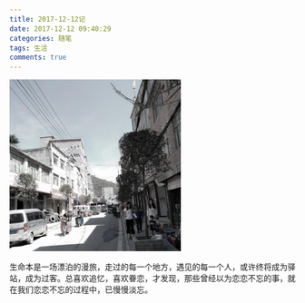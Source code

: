 ```yaml
---
title: 2017-12-12记
date: 2017-12-12 09:40:29
categories: 随笔
tags: 生活
comments: true
---
```


<img src="https://raw.githubusercontent.com/CS-Tao/github-content/master/contents/blog/image/2016-08-02_%E5%AE%B6%E4%B9%A1%E7%9A%84%E8%AE%B0%E5%BF%86.jpg" width="60%" height="60%">

生命本是一场漂泊的漫旅，走过的每一个地方，遇见的每一个人，或许终将成为驿站，成为过客。总喜欢追忆，喜欢眷恋，才发现，那些曾经以为恋恋不忘的事，就在我们恋恋不忘的过程中，已慢慢淡忘。